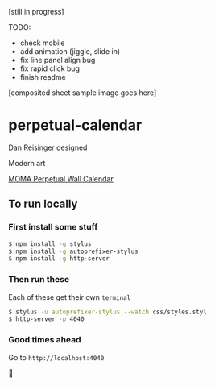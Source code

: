 [still in progress]

TODO:
- check mobile
- add animation (jiggle, slide in)
- fix line panel align bug
- fix rapid click bug
- finish readme

[composited sheet sample image goes here]

# perpetual-calendar

Dan Reisinger designed

Modern art

[MOMA Perpetual Wall Calendar][MOMA]

## To run locally

### First install some stuff

```bash
$ npm install -g stylus
$ npm install -g autoprefixer-stylus
$ npm install -g http-server
```

### Then run these

Each of these get their own `terminal`

```bash
$ stylus -u autoprefixer-stylus --watch css/styles.styl
$ http-server -p 4040
```

### Good times ahead

Go to `http://localhost:4040`

🏩

[moma]:http://www.momastore.org/museum/moma/ProductDisplay?storeId=10001&catalogId=10451&langId=-1&categoryId=11526&parent_category_rn=26674&productId=164102&keyWord=Perpetual%20Wall%20Calendar&purpose=crawl
